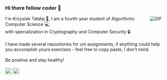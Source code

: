 ### Hi there fellow coder 👋

<img align="right" alt="GIF" src="https://media1.giphy.com/media/v1.Y2lkPTc5MGI3NjExZmEwODE4MmQ2OTE3M2VjOGRjMDVhNmIyMDI2NmM3OGI0M2VkYjVmYyZjdD1n/scZPhLqaVOM1qG4lT9/giphy.gif" />

I'm Krzysiek Tałałaj 🙌, I am a fourth-year student of Algorithmic Computer Science 💻, 
<br />
with specialization in Cryptography and Computer Security 🔒.
<br />
<br />
I have made several repositories for uni assignments, if anything could help you accomplish yours exercises - feel free to copy paste, I don't mind.
<br />
<br />
Be positive and stay healthy!
<br />
<br />
<a href="https://www.linkedin.com/in/krzysztoftalalaj/">
<img align="left" alt="err" width="22px" src="https://cdn.jsdelivr.net/npm/simple-icons@8.7.0/icons/linkedin.svg" />
</a>
<a href="https://krzysztoft415.github.io/">
<img align="left" alt="err" width="22px" src="https://cdn.jsdelivr.net/npm/simple-icons@8.7.0/icons/webflow.svg" />
</a>
<br />
